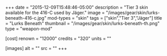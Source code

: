 +++
date = "2015-12-09T15:48:46-05:00"
description = "Tier 3 skin available for the 416-C used by Jäger."
image = "/images/gear/skin/lurks-beneath-416-c.jpg"
mod-types = "skin"
tags = ["skin","Tier 3","Jäger"]
title = "Lurks Beneath"
thumbnail = "/images/gear/skin/lurks-beneath-th.png"
type = "weapon-mod"

[cost]
  renown = "12000"
  credits = "320"
  units = ""

[images]
  alt = ""
  src = ""
+++
